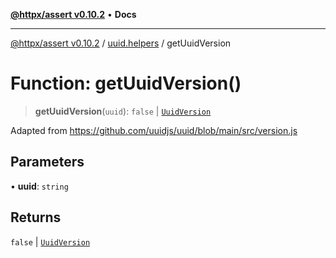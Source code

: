 [**@httpx/assert v0.10.2**](../../README.md) • **Docs**

***

[@httpx/assert v0.10.2](../../README.md) / [uuid.helpers](../README.md) / getUuidVersion

# Function: getUuidVersion()

> **getUuidVersion**(`uuid`): `false` \| [`UuidVersion`](../../uuid.types/type-aliases/UuidVersion.md)

Adapted from https://github.com/uuidjs/uuid/blob/main/src/version.js

## Parameters

• **uuid**: `string`

## Returns

`false` \| [`UuidVersion`](../../uuid.types/type-aliases/UuidVersion.md)
